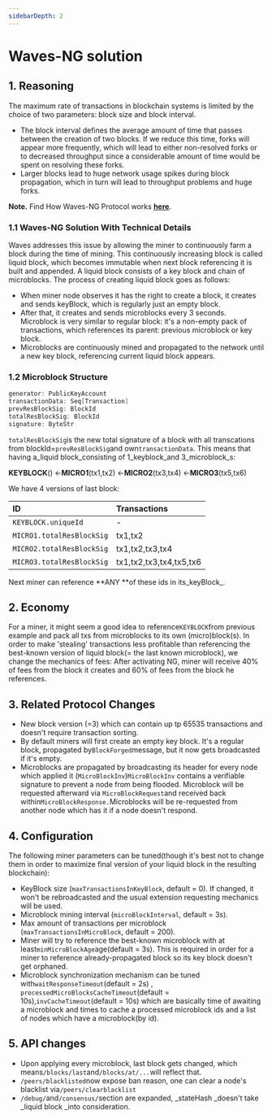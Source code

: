 ```yaml
---
sidebarDepth: 2
---
```


# Waves-NG solution

## 1. Reasoning

The maximum rate of transactions in blockchain systems is limited by the choice of two parameters: block size and block interval.

* The block interval defines the average amount of time that passes between the creation of two blocks. If we reduce this time, forks will appear more frequently, which will lead to either non-resolved forks or to decreased throughput since a considerable amount of time would be spent on resolving these forks.
* Larger blocks lead to huge network usage spikes during block propagation, which in turn will lead to throughput problems and huge forks.

**Note.** Find How Waves-NG Protocol works [**here**](/en/blockchain/waves-protocol/waves-ng-protocol).

### 1.1 Waves-NG Solution With Technical Details

Waves addresses this issue by allowing the miner to continuously farm a block during the time of mining. This continuously increasing block is called liquid block, which becomes immutable when next block referencing it is built and appended. A liquid block consists of a key block and chain of microblocks. The process of creating liquid block goes as follows:

* When miner node observes it has the right to create a block, it creates and sends keyBlock, which is regularly just an empty block.
* After that, it creates and sends microblocks every 3 seconds. Microblock is very similar to regular block: it's a non-empty pack of transactions, which references its parent: previous microblock or key block.
* Microblocks are continuously mined and propagated to the network until a new key block, referencing current liquid block appears.

### 1.2 Microblock Structure

```cpp
generator: PublicKeyAccount
transactionData: Seq[Transaction]
prevResBlockSig: BlockId
totalResBlockSig: BlockId
signature: ByteStr
```

`totalResBlockSig`is the new total signature of a block with all transcations from blockId=`prevResBlockSig`and own`transactionData`. This means that having a\_liquid block\_consisting of 1\_keyblock\_and 3\_microblock\_s:

**KEYBLOCK**\(\) &lt;-**MICRO1**\(tx1,tx2\) &lt;-**MICRO2**\(tx3,tx4\) &lt;-**MICRO3**\(tx5,tx6\)

We have 4 versions of last block:

| ID | Transactions |
| :--- | :--- |
| `KEYBLOCK.uniqueId` | - |
| `MICRO1.totalResBlockSig` | tx1,tx2 |
| `MICRO2.totalResBlockSig` | tx1,tx2,tx3,tx4 |
| `MICRO3.totalResBlockSig` | tx1,tx2,tx3,tx4,tx5,tx6 |

Next miner can reference **ANY **of these ids in its_keyBlock_.

## 2. Economy

For a miner, it might seem a good idea to reference`KEYBLOCK`from previous example and pack all txs from microblocks to its own \(micro\)block\(s\). In order to make 'stealing' transactions less profitable than referencing the best-known version of liquid block\(= the last known microblock\), we change the mechanics of fees: After activating NG, miner will receive 40% of fees from the block it creates and 60% of fees from the block he references.

## 3. Related Protocol Changes

* New block version \(=3\) which can contain up tp 65535 transactions and doesn't require transaction sorting.
* By default miners will first create an empty key block. It's a regular block, propagated by`BlockForged`message, but it now gets broadcasted if it's empty.
* Microblocks are propagated by broadcasting its header for every node which applied it \(`MicroBlockInv`\)`MicroBlockInv`
  contains a verifiable signature to prevent a node from being flooded. Microblock will be requested afterward via `MicroBlockRequest`and received back within`MicroBlockResponse.`Microblocks will be re-requested from another node which has it if a node doesn't respond.

## 4. Configuration

The following miner parameters can be tuned\(though it's best not to change them in order to maximize final version of your liquid block in the resulting blockchain\):

* KeyBlock size \(`maxTransactionsInKeyBlock`, default = 0\). If changed, it won't be rebroadcasted and the usual extension requesting mechanics will be used.
* Microblock mining interval \(`microBlockInterval`, default = 3s\).
* Max amount of transactions per microblock \(`maxTransactionsInMicroBlock`, default = 200\).
* Miner will try to reference the best-known microblock with at least`minMicroBlockAge`age\(default = 3s\). This is required in order for a miner to reference already-propagated block so its key block doesn't get orphaned.
* Microblock synchronization mechanism can be tuned with`waitResponseTimeout`\(default = 2s\) , `processedMicroBlocksCacheTimeout`\(default = 10s\),`invCacheTimeout`\(default = 10s\) which are basically time of awaiting a microblock and times to cache a processed microblock ids and a list of nodes which have a microblock\(by id\).

## 5. API changes

* Upon applying every microblock, last block gets changed, which means`/blocks/last`and`/blocks/at/...`will reflect that.
* `/peers/blacklisted`now expose ban reason, one can clear a node's blacklist via`/peers/clearblacklist`
* `/debug/`and`/consensus/`section are expanded, \_stateHash \_doesn't take \_liquid block \_into consideration.
